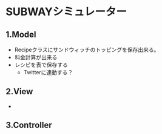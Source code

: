 # SUBWAYシミュレーター
## 1.Model
- Recipeクラスにサンドウィッチのトッピングを保存出来る。
- 料金計算が出来る
- レシピを表で保存する
  - Twitterに連動する？

## 2.View
- 

## 3.Controller